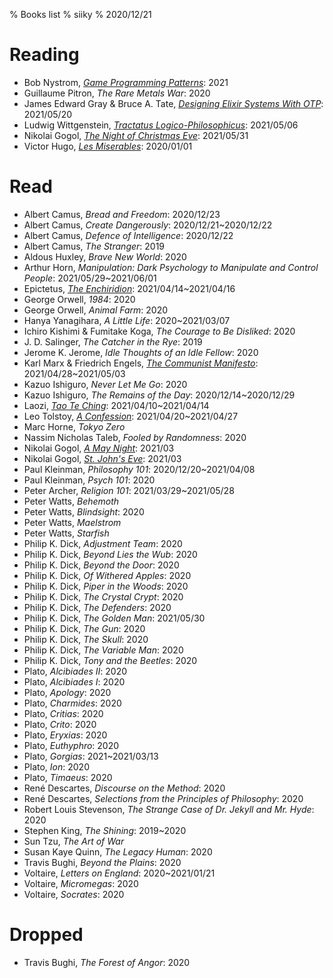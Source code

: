 % Books list
% siiky
% 2020/12/21

# Reading

 * Bob Nystrom, [_Game Programming Patterns_](https://gameprogrammingpatterns.com): 2021
 * Guillaume Pitron, _The Rare Metals War_: 2020
 * James Edward Gray & Bruce A. Tate, [_Designing Elixir Systems With OTP_][9781680506617]: 2021/05/20
 * Ludwig Wittgenstein, [_Tractatus Logico-Philosophicus_](https://standardebooks.org/ebooks/ludwig-wittgenstein/tractatus-logico-philosophicus/c-k-ogden): 2021/05/06
 * Nikolai Gogol, [_The Night of Christmas Eve_](https://standardebooks.org/ebooks/nikolai-gogol/short-fiction/claud-field_isabel-f-hapgood_vizetelly-and-company_george-tolstoy): 2021/05/31
 * Victor Hugo, [_Les Miserables_](https://standardebooks.org/ebooks/victor-hugo/les-miserables/isabel-f-hapgood): 2020/01/01

# Read

 * Albert Camus, _Bread and Freedom_: 2020/12/23
 * Albert Camus, _Create Dangerously_: 2020/12/21~2020/12/22
 * Albert Camus, _Defence of Intelligence_: 2020/12/22
 * Albert Camus, _The Stranger_: 2019
 * Aldous Huxley, _Brave New World_: 2020
 * Arthur Horn, _Manipulation: Dark Psychology to Manipulate and Control People_: 2021/05/29~2021/06/01
 * Epictetus, [_The Enchiridion_](https://standardebooks.org/ebooks/epictetus/the-enchiridion/elizabeth-carter): 2021/04/14~2021/04/16
 * George Orwell, _1984_: 2020
 * George Orwell, _Animal Farm_: 2020
 * Hanya Yanagihara, _A Little Life_: 2020~2021/03/07
 * Ichiro Kishimi & Fumitake Koga, _The Courage to Be Disliked_: 2020
 * J. D. Salinger, _The Catcher in the Rye_: 2019
 * Jerome K. Jerome, _Idle Thoughts of an Idle Fellow_: 2020
 * Karl Marx & Friedrich Engels, [_The Communist Manifesto_](https://standardebooks.org/ebooks/karl-marx_friedrich-engels/the-communist-manifesto/samuel-moore): 2021/04/28~2021/05/03
 * Kazuo Ishiguro, _Never Let Me Go_: 2020
 * Kazuo Ishiguro, _The Remains of the Day_: 2020/12/14~2020/12/29
 * Laozi, [_Tao Te Ching_](https://standardebooks.org/ebooks/laozi/tao-te-ching/james-legge): 2021/04/10~2021/04/14
 * Leo Tolstoy, [_A Confession_](https://standardebooks.org/ebooks/leo-tolstoy/a-confession/aylmer-maude): 2021/04/20~2021/04/27
 * Marc Horne, _Tokyo Zero_
 * Nassim Nicholas Taleb, _Fooled by Randomness_: 2020
 * Nikolai Gogol, [_A May Night_](https://standardebooks.org/ebooks/nikolai-gogol/short-fiction/claud-field_isabel-f-hapgood_vizetelly-and-company_george-tolstoy): 2021/03
 * Nikolai Gogol, [_St. John's Eve_](https://standardebooks.org/ebooks/nikolai-gogol/short-fiction/claud-field_isabel-f-hapgood_vizetelly-and-company_george-tolstoy): 2021/03
 * Paul Kleinman, _Philosophy 101_: 2020/12/20~2021/04/08
 * Paul Kleinman, _Psych 101_: 2020
 * Peter Archer, _Religion 101_: 2021/03/29~2021/05/28
 * Peter Watts, _Behemoth_
 * Peter Watts, _Blindsight_: 2020
 * Peter Watts, _Maelstrom_
 * Peter Watts, _Starfish_
 * Philip K. Dick, _Adjustment Team_: 2020
 * Philip K. Dick, _Beyond Lies the Wub_: 2020
 * Philip K. Dick, _Beyond the Door_: 2020
 * Philip K. Dick, _Of Withered Apples_: 2020
 * Philip K. Dick, _Piper in the Woods_: 2020
 * Philip K. Dick, _The Crystal Crypt_: 2020
 * Philip K. Dick, _The Defenders_: 2020
 * Philip K. Dick, _The Golden Man_: 2021/05/30
 * Philip K. Dick, _The Gun_: 2020
 * Philip K. Dick, _The Skull_: 2020
 * Philip K. Dick, _The Variable Man_: 2020
 * Philip K. Dick, _Tony and the Beetles_: 2020
 * Plato, _Alcibiades II_: 2020
 * Plato, _Alcibiades I_: 2020
 * Plato, _Apology_: 2020
 * Plato, _Charmides_: 2020
 * Plato, _Critias_: 2020
 * Plato, _Crito_: 2020
 * Plato, _Eryxias_: 2020
 * Plato, _Euthyphro_: 2020
 * Plato, _Gorgias_: 2021~2021/03/13
 * Plato, _Ion_: 2020
 * Plato, _Timaeus_: 2020
 * René Descartes, _Discourse on the Method_: 2020
 * René Descartes, _Selections from the Principles of Philosophy_: 2020
 * Robert Louis Stevenson, _The Strange Case of Dr. Jekyll and Mr. Hyde_: 2020
 * Stephen King, _The Shining_: 2019~2020
 * Sun Tzu, _The Art of War_
 * Susan Kaye Quinn, _The Legacy Human_: 2020
 * Travis Bughi, _Beyond the Plains_: 2020
 * Voltaire, _Letters on England_: 2020~2021/01/21
 * Voltaire, _Micromegas_: 2020
 * Voltaire, _Socrates_: 2020

# Dropped

 * Travis Bughi, _The Forest of Angor_: 2020

[9781680506617]: https://pragprog.com/titles/jgotp/designing-elixir-systems-with-otp
